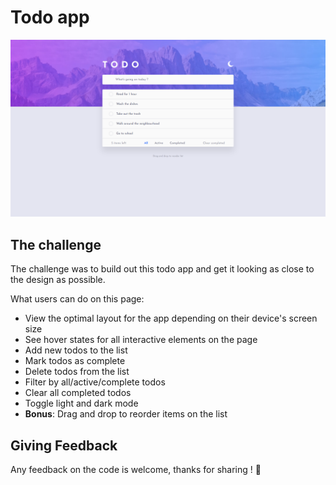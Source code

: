 # Todo app

![](./public/images/preview.png)

## The challenge

The challenge was to build out this todo app and get it looking as close to the design as possible.

What users can do on this page:

- View the optimal layout for the app depending on their device's screen size
- See hover states for all interactive elements on the page
- Add new todos to the list
- Mark todos as complete
- Delete todos from the list
- Filter by all/active/complete todos
- Clear all completed todos
- Toggle light and dark mode
- **Bonus**: Drag and drop to reorder items on the list

## Giving Feedback

Any feedback on the code is welcome, thanks for sharing ! 🙏
